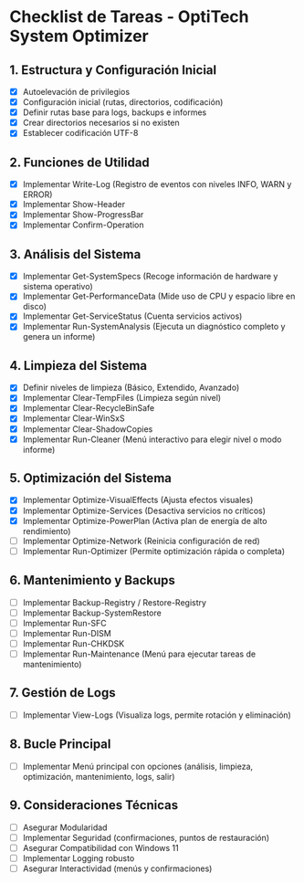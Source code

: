 # Checklist de Tareas - OptiTech System Optimizer

## 1. Estructura y Configuración Inicial
- [x] Autoelevación de privilegios
- [x] Configuración inicial (rutas, directorios, codificación)
- [x] Definir rutas base para logs, backups e informes
- [x] Crear directorios necesarios si no existen
- [x] Establecer codificación UTF-8

## 2. Funciones de Utilidad
- [x] Implementar Write-Log (Registro de eventos con niveles INFO, WARN y ERROR)
- [x] Implementar Show-Header
- [x] Implementar Show-ProgressBar
- [x] Implementar Confirm-Operation

## 3. Análisis del Sistema
- [x] Implementar Get-SystemSpecs (Recoge información de hardware y sistema operativo)
- [x] Implementar Get-PerformanceData (Mide uso de CPU y espacio libre en disco)
- [x] Implementar Get-ServiceStatus (Cuenta servicios activos)
- [x] Implementar Run-SystemAnalysis (Ejecuta un diagnóstico completo y genera un informe)

## 4. Limpieza del Sistema
- [x] Definir niveles de limpieza (Básico, Extendido, Avanzado)
- [x] Implementar Clear-TempFiles (Limpieza según nivel)
- [x] Implementar Clear-RecycleBinSafe
- [x] Implementar Clear-WinSxS
- [x] Implementar Clear-ShadowCopies
- [x] Implementar Run-Cleaner (Menú interactivo para elegir nivel o modo informe)

## 5. Optimización del Sistema
- [x] Implementar Optimize-VisualEffects (Ajusta efectos visuales)
- [x] Implementar Optimize-Services (Desactiva servicios no críticos)
- [x] Implementar Optimize-PowerPlan (Activa plan de energía de alto rendimiento)
- [ ] Implementar Optimize-Network (Reinicia configuración de red)
- [ ] Implementar Run-Optimizer (Permite optimización rápida o completa)

## 6. Mantenimiento y Backups
- [ ] Implementar Backup-Registry / Restore-Registry
- [ ] Implementar Backup-SystemRestore
- [ ] Implementar Run-SFC
- [ ] Implementar Run-DISM
- [ ] Implementar Run-CHKDSK
- [ ] Implementar Run-Maintenance (Menú para ejecutar tareas de mantenimiento)

## 7. Gestión de Logs
- [ ] Implementar View-Logs (Visualiza logs, permite rotación y eliminación)

## 8. Bucle Principal
- [ ] Implementar Menú principal con opciones (análisis, limpieza, optimización, mantenimiento, logs, salir)

## 9. Consideraciones Técnicas
- [ ] Asegurar Modularidad
- [ ] Implementar Seguridad (confirmaciones, puntos de restauración)
- [ ] Asegurar Compatibilidad con Windows 11
- [ ] Implementar Logging robusto
- [ ] Asegurar Interactividad (menús y confirmaciones)
